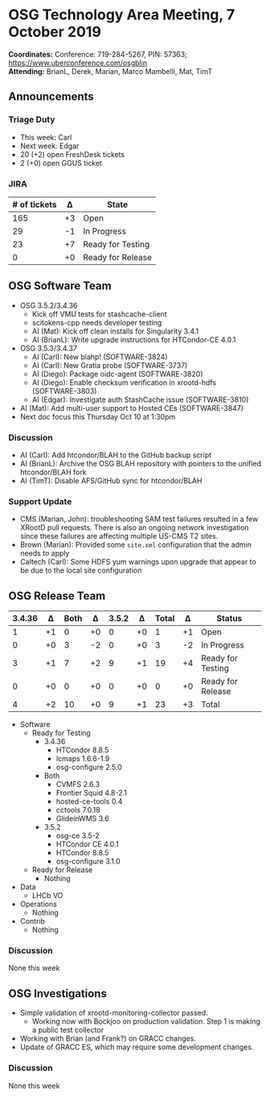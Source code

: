 # OSG Technology Area Meeting,  7 October 2019

**Coordinates:** Conference: 719-284-5267, PIN: 57363; <https://www.uberconference.com/osgblin>  
**Attending:** BrianL, Derek, Marian, Marco Mambelli, Mat, TimT


## Announcements


### Triage Duty

-   This week: Carl
-   Next week: Edgar
-   20 (+2) open FreshDesk tickets
-   2 (+0) open GGUS ticket


### JIRA

| # of tickets | &Delta; | State             |
|------------ |------- |----------------- |
| 165          | +3      | Open              |
| 29           | -1      | In Progress       |
| 23           | +7      | Ready for Testing |
| 0            | +0      | Ready for Release |


## OSG Software Team

-   OSG 3.5.2/3.4.36  
    -   Kick off VMU tests for stashcache-client
    -   scitokens-cpp needs developer testing
    -   AI (Mat): Kick off clean installs for Singularity 3.4.1
    -   AI (BrianL): Write upgrade instructions for HTCondor-CE 4.0.1
-   OSG 3.5.3/3.4.37  
    -   AI (Carl): New blahp! (SOFTWARE-3824)
    -   AI (Carl): New Gratia probe (SOFTWARE-3737)
    -   AI (Diego): Package oidc-agent (SOFTWARE-3820)
    -   AI (Diego): Enable checksum verification in xrootd-hdfs (SOFTWARE-3803)
    -   AI (Edgar): Investigate auth StashCache issue (SOFTWARE-3810)
-   AI (Mat): Add multi-user support to Hosted CEs (SOFTWARE-3847)
-   Next doc focus this Thursday Oct 10 at 1:30pm


### Discussion

-   AI (Carl): Add htcondor/BLAH to the GitHub backup script
-   AI (BrianL): Archive the OSG BLAH repository with pointers to the unified htcondor/BLAH fork
-   AI (TimT): Disable AFS/GitHub sync for htcondor/BLAH


### Support Update

-   CMS (Marian, John): troubleshooting SAM test failures resulted in a few XRootD pull requests. There is also an ongoing network investigation since these failures are affecting multiple US-CMS T2 sites.
-   Brown (Marian): Provided some `site.xml` configuration that the admin needs to apply
-   Caltech (Carl): Some HDFS yum warnings upon upgrade that appear to be due to the local site configuration


## OSG Release Team

| 3.4.36 | &Delta; | Both | &Delta; | 3.5.2 | &Delta; | Total | &Delta; | Status            |
| ------ | ------- | ---- | ------- | ----- | ------- | ----- | ------- | ----------------- |
| 1      | +1      | 0    | +0      | 0     | +0      | 1     | +1      | Open              |
| 0      | +0      | 3    | -2      | 0     | +0      | 3     | -2      | In Progress       |
| 3      | +1      | 7    | +2      | 9     | +1      | 19    | +4      | Ready for Testing |
| 0      | +0      | 0    | +0      | 0     | +0      | 0     | +0      | Ready for Release |
| 4      | +2      | 10   | +0      | 9     | +1      | 23    | +3      | Total             |

-   Software  
    -   Ready for Testing  
        -   3.4.36  
            -   HTCondor 8.8.5
            -   lcmaps 1.6.6-1.9
            -   osg-configure 2.5.0
        -   Both  
            -   CVMFS 2.6.3
            -   Frontier Squid 4.8-2.1
            -   hosted-ce-tools 0.4
            -   cctools 7.0.18
            -   GlideinWMS 3.6
        -   3.5.2
            -   osg-ce 3.5-2
            -   HTCondor CE 4.0.1
            -   HTCondor 8.8.5
            -   osg-configure 3.1.0
    -   Ready for Release  
        -   Nothing
-   Data  
    -   LHCb VO
-   Operations  
    -   Nothing
-   Contrib  
    -   Nothing


### Discussion

None this week


## OSG Investigations

-   Simple validation of xrootd-monitoring-collector passed.
    - Working now with Bockjoo on production validation.  Step 1 is making a public test collector
-   Working with Brian (and Frank?) on GRACC changes.
-   Update of GRACC ES, which may require some development changes.


### Discussion

None this week
